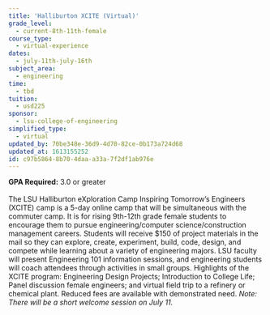 ```yaml
---
title: 'Halliburton XCITE (Virtual)'
grade_level:
  - current-8th-11th-female
course_type:
  - virtual-experience
dates:
  - july-11th-july-16th
subject_area:
  - engineering
time:
  - tbd
tuition:
  - usd225
sponsor:
  - lsu-college-of-engineering
simplified_type:
  - virtual
updated_by: 70be348e-36d9-4d70-82ce-0b173a724d68
updated_at: 1613155252
id: c97b5864-8b70-4daa-a33a-7f2df1ab976e
---
```

<b>GPA Required:</b> 3.0 or greater<br><br>
The LSU Halliburton eXploration Camp Inspiring Tomorrow’s Engineers (XCITE) camp is a 5-day online camp that will be simultaneous with the commuter camp. It is for rising 9th-12th grade female students to encourage them to pursue engineering/computer science/construction management careers. Students will receive $150 of project materials in the mail so they can explore, create, experiment, build, code, design, and compete while learning about a variety of engineering majors. LSU faculty will present Engineering 101 information sessions, and engineering students will coach attendees through activities in small groups. Highlights of the XCITE program: Engineering Design Projects; Introduction to College Life; Panel discussion female engineers; and virtual field trip to a refinery or chemical plant. Reduced fees are available with demonstrated need. <i>Note: There will be a short welcome session on July 11.</i>